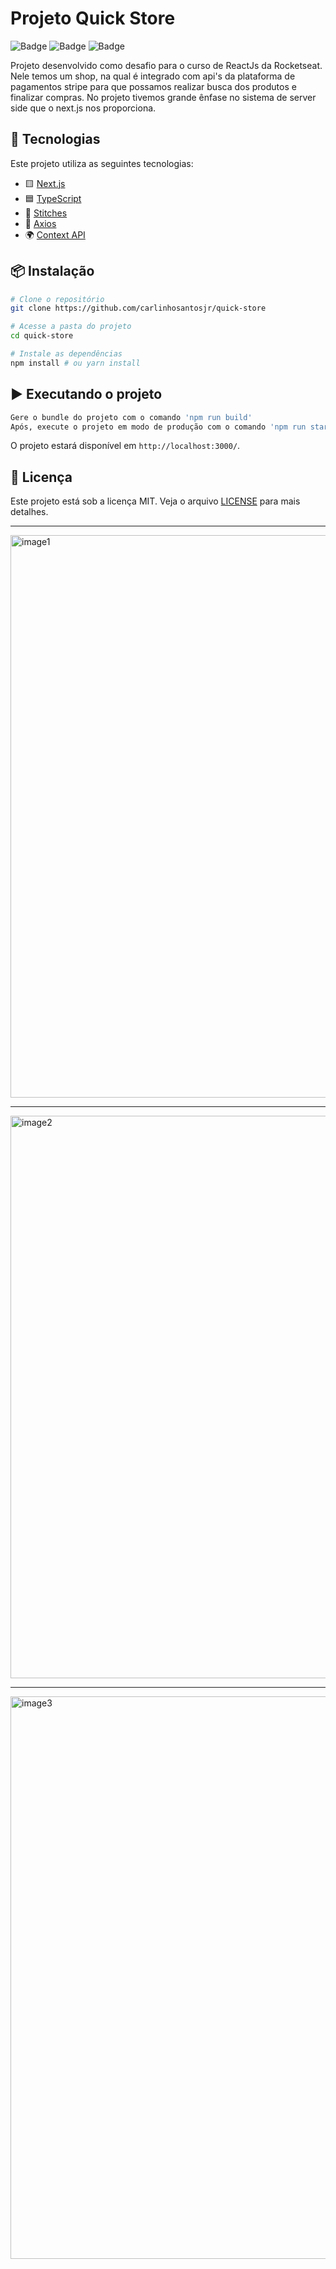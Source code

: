 # Projeto Quick Store

![Badge](https://img.shields.io/badge/TypeScript-007ACC?style=for-the-badge&logo=typescript&logoColor=white) ![Badge](https://img.shields.io/badge/next%20js-000000?style=for-the-badge&logo=nextdotjs&logoColor=white.svg) ![Badge](https://img.shields.io/badge/axios-671ddf?&style=for-the-badge&logo=axios&logoColor=white)

Projeto desenvolvido como desafio para o curso de ReactJs da Rocketseat. Nele temos um shop, na qual é integrado com api's da plataforma de pagamentos stripe para que possamos realizar busca dos produtos e finalizar compras. No projeto tivemos grande ênfase no sistema de server side que o next.js nos proporciona.


## 🚀 Tecnologias

Este projeto utiliza as seguintes tecnologias:

- 🟨 [Next.js](https://nextjs.org/)
- 🟦 [TypeScript](https://www.typescriptlang.org/)
- 💅 [Stitches](https://stitches.dev/)
- 🔄 [Axios](https://axios-http.com/)
- 🌍 [Context API](https://react.dev/reference/react/useContext)

## 📦 Instalação

```bash
# Clone o repositório
git clone https://github.com/carlinhosantosjr/quick-store

# Acesse a pasta do projeto
cd quick-store

# Instale as dependências
npm install # ou yarn install
```

## ▶️ Executando o projeto

```bash
Gere o bundle do projeto com o comando 'npm run build'
Após, execute o projeto em modo de produção com o comando 'npm run start'
```

O projeto estará disponível em `http://localhost:3000/`.


## 📝 Licença

Este projeto está sob a licença MIT. Veja o arquivo [LICENSE](LICENSE) para mais detalhes.

---

<img width="1350" height="900" alt="image1" src="https://github.com/user-attachments/assets/775c35a8-8e4c-420a-8db9-fec072d6ebc4" />



---

<img width="1350" height="900" alt="image2" src="https://github.com/user-attachments/assets/52eab9c6-880a-4bc1-8ba9-376e6057cd03" />


---

<img width="1350" height="900" alt="image3" src="https://github.com/user-attachments/assets/52763cd4-87c7-4459-936b-c5876ff71c98" />






